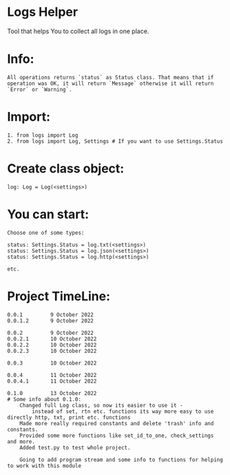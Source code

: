 # Logs Helper

Tool that helps You to collect all logs in one place.

# Info:

    All operations returns `status` as Status class. That means that if operation was OK, it will return `Message` otherwise it will return `Error` or `Warning`.

# Import:

    1. from logs import Log
    2. from logs import Log, Settings # If you want to use Settings.Status

# Create class object:

    log: Log = Log(<settings>)

# You can start:

    Choose one of some types:
    
    status: Settings.Status = log.txt(<settings>)
    status: Settings.Status = log.json(<settings>)
    status: Settings.Status = log.http(<settings>)

    etc.
    
# Project TimeLine:

    0.0.1         9 October 2022
    0.0.1.2       9 October 2022

    0.0.2         9 October 2022
    0.0.2.1       10 October 2022
    0.0.2.2       10 October 2022
    0.0.2.3       10 October 2022
    
    0.0.3         10 October 2022

    0.0.4         11 October 2022
    0.0.4.1       11 October 2022

    0.1.0         13 October 2022
    # Some info about 0.1.0:
        Changed full Log class, so now its easier to use it - 
            instead of set, rtn etc. functions its way more easy to use directly http, txt, print etc. functions
        Made more really required constants and delete 'trash' info and constants.
        Provided some more functions like set_id_to_one, check_settings and more.
        Added test.py to test whole project.
        
        Going to add program stream and some info to functions for helping to work with this module
